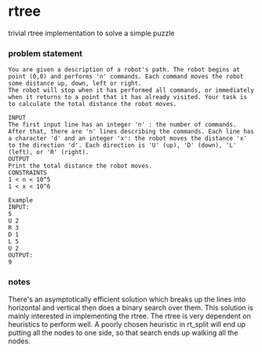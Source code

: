 # rtree
trivial rtree implementation to solve a simple puzzle

### problem statement

```
You are given a description of a robot's path. The robot begins at point (0,0) and performs 'n' commands. Each command moves the robot some distance up, down, left or right.
The robot will stop when it has performed all commands, or immediately when it returns to a point that it has already visited. Your task is to calculate the total distance the robot moves.

INPUT
The first input line has an integer 'n' : the number of commands.
After that, there are 'n' lines describing the commands. Each line has a character 'd' and an integer 'x': the robot moves the distance 'x' to the direction 'd'. Each direction is 'U' (up), 'D' (down), 'L' (left), or 'R' (right).
OUTPUT
Print the total distance the robot moves.
CONSTRAINTS
1 < n < 10^5
1 < x < 10^6

Example
INPUT:
5
U 2
R 3
D 1
L 5
U 2
OUTPUT:
9
```

### notes

There's an asymptotically efficient solution which breaks up the lines into horizontal and vertical then does a binary search over them. This solution is mainly interested in implementing the rtree. The rtree is very dependent on heuristics to perform well. A poorly chosen heuristic in rt_split will end up putting all the nodes to one side, so that search ends up walking all the nodes. 
